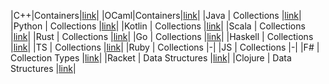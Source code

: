 
|C++|Containers|[link](https://en.cppreference.com/w/cpp/container)|
|OCaml|Containers|[link](https://ocaml.org/learn/tutorials/comparison_of_standard_containers.html)|
|Java    | Collections |[link](https://docs.oracle.com/javase/8/docs/api/?java/util/Collections.html)|
|Python  | Collections |[link](https://docs.python.org/3/library/collections.html)|
|Kotlin  | Collections |[link](https://kotlinlang.org/api/latest/jvm/stdlib/kotlin.collections/index.html)|
|Scala   | Collections |[link](https://www.scala-lang.org/api/current/scala/collection/index.html)|
|Rust    | Collections |[link](https://doc.rust-lang.org/std/collections/index.html)|
|Go      | Collections |[link](https://godoc.org/github.com/golang-collections/collections)|
|Haskell | Collections |[link](http://hackage.haskell.org/package/collections-api-1.0.0.0/docs/Data-Collections.html)|
|TS      | Collections |[link](https://www.npmjs.com/package/typescript-collections)|
|Ruby    | Collections |-|
|JS      | Collections |-|
|F#      | Collection Types |[link](https://docs.microsoft.com/en-us/dotnet/fsharp/language-reference/fsharp-collection-types)|
|Racket  | Data Structures  |[link](https://docs.racket-lang.org/data/index.html)|
|Clojure | Data Structures  |[link](https://clojure.org/reference/data_structures)|
